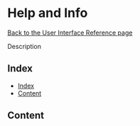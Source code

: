 # Help and Info

[Back to the User Interface Reference page](README.md#readme)

Description

## Index
* [Index](#index)
* [Content](#content)

## Content

